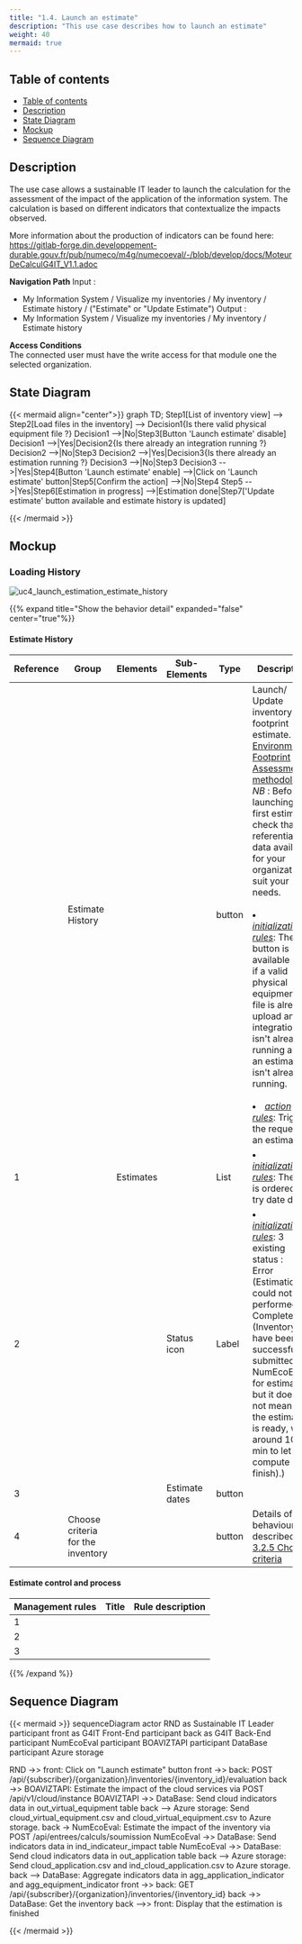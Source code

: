 ```yaml
---
title: "1.4. Launch an estimate"
description: "This use case describes how to launch an estimate"
weight: 40
mermaid: true
---
```


## Table of contents

-   [Table of contents](#table-of-contents)
-   [Description](#description)
-   [State Diagram](#state-diagram)
-   [Mockup](#mockup)
-   [Sequence Diagram](#sequence-diagram)

## Description

The use case allows a sustainable IT leader to launch the calculation for the assessment of the impact of the application of the information system.
The calculation is based on different indicators that contextualize the impacts observed.

More information about the production of indicators can be found here:
https://gitlab-forge.din.developpement-durable.gouv.fr/pub/numeco/m4g/numecoeval/-/blob/develop/docs/MoteurDeCalculG4IT_V1.1.adoc

**Navigation Path**
Input :
- My Information System / Visualize my inventories / My inventory / Estimate history / ("Estimate" or "Update Estimate")
Output :
- My Information System / Visualize my inventories / My inventory / Estimate history

**Access Conditions**  
The connected user must have the write access for that module one the selected organization.

## State Diagram
{{< mermaid align="center">}}
graph TD;
Step1[List of inventory view] --> Step2[Load files in the inventory] --> Decision1{Is there valid physical equipment file ?}
Decision1 -->|No|Step3[Button 'Launch estimate' disable]
Decision1 -->|Yes|Decision2{Is there already an integration running ?}
Decision2 -->|No|Step3
Decision2 -->|Yes|Decision3{Is there already an estimation running ?}
Decision3 -->|No|Step3
Decision3 -->|Yes|Step4[Button 'Launch estimate' enable] -->|Click on 'Launch estimate' button|Step5[Confirm the action] -->|No|Step4
Step5 -->|Yes|Step6[Estimation in progress] -->|Estimation done|Step7['Update estimate' button available and estimate history is updated]

{{< /mermaid >}}

## Mockup

### Loading History
![uc4_launch_estimation_estimate_history](../images/uc4_launch_estimation_estimate_history.png)

{{% expand title="Show the behavior detail" expanded="false" center="true"%}}

#### Estimate History
| Reference | Group                             | Elements  | Sub-Elements   | Type   | Description                                                                                                                                                                                                                                                                                                                                                                                                                                                                                                                                                                                        |
|-----------|-----------------------------------|-----------|----------------|--------|----------------------------------------------------------------------------------------------------------------------------------------------------------------------------------------------------------------------------------------------------------------------------------------------------------------------------------------------------------------------------------------------------------------------------------------------------------------------------------------------------------------------------------------------------------------------------------------------------|
|           | Estimate History                  |           |                | button | Launch/ Update inventory footprint estimate. [Environmental Footprint Assessment methodology](../../global_concepts/environmental_footprint_assessment_methodology/_index.md)<br>*NB* : Before launching the first estimate, check that the referential data available for your organization suit your needs. <br><br><li><u>*initialization rules*</u>: The button is available only if a valid physical equipment file is already upload and an integration isn't already running and an estimation isn't already running.<br><br><li><u>*action rules*</u>: Trigger the request of an estimate. |
| 1         |                                   | Estimates |                | List   | <li><u>*initialization rules*</u>: The list is ordered by try date desc                                                                                                                                                                                                                                                                                                                                                                                                                                                                                                                            |
| 2         |                                   |           | Status icon    | Label  | <li><u>*initialization rules*</u>: 3 existing status : <br>Error (Estimation could not be performed),<br> Completed (Inventory have been successfully submitted to NumEcoEval for estimation but it does not mean that the estimation is ready, wait around 10 min to let the compute finish).)<br>                                                                                                                                                                                                                                                                                                |
| 3         |                                   |           | Estimate dates | button |                                                                                                                                                                                                                                                                                                                                                                                                                                                                                                                                                                                                    |
| 4         | Choose criteria for the inventory |           |                | button | Details of the behaviour is described in  [3.2.5 Choose criteria](../uc_administration/uc_administration_manage_organizations/uc5_choose_criteria.md)                                                                                                                                                                                                                                                                                                                                                                                                                                              |

#### Estimate control and process

| Management rules | Title | Rule description |
|------------------|-------|------------------|
| 1                |       |                  |
| 2                |       |                  |
| 3                |       |                  |

{{% /expand %}}


## Sequence Diagram

{{< mermaid >}}
sequenceDiagram
actor RND as Sustainable IT Leader
participant front as G4IT Front-End
participant back as G4IT Back-End
participant NumEcoEval
participant BOAVIZTAPI
participant DataBase
participant Azure storage

RND ->> front: Click on "Launch estimate" button
front ->> back: POST /api/{subscriber}/{organization}/inventories/{inventory_id}/evaluation
back ->> BOAVIZTAPI: Estimate the impact of the cloud services via POST /api/v1/cloud/instance
BOAVIZTAPI ->> DataBase: Send cloud indicators data in out_virtual_equipment table
back --> Azure storage: Send cloud_virtual_equipment.csv and cloud_virtual_equipment.csv to Azure storage.
back -> NumEcoEval: Estimate the impact of the inventory via POST /api/entrees/calculs/soumission
NumEcoEval ->> DataBase: Send indicators data in ind_indicateur_impact table
NumEcoEval ->> DataBase: Send cloud indicators data in out_application table
back --> Azure storage: Send cloud_application.csv and ind_cloud_application.csv to Azure storage.
back --> DataBase: Aggregate indicators data in agg_application_indicator and agg_equipment_indicator
front ->> back: GET /api/{subscriber}/{organization}/inventories/{inventory_id}
back ->> DataBase: Get the inventory
back -->> front: Display that the estimation is finished

{{< /mermaid >}}
